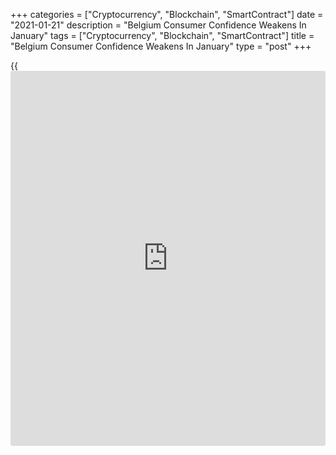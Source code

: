 +++
categories = ["Cryptocurrency", "Blockchain", "SmartContract"]
date = "2021-01-21"
description = "Belgium Consumer Confidence Weakens In January"
tags = ["Cryptocurrency", "Blockchain", "SmartContract"]
title = "Belgium Consumer Confidence Weakens In January"
type = "post"
+++

{{<iframe id="large-banner" src="https://www.bounty.group/#slide=17.0" width="100%" height="600" scrolling="no" style="border: 0px solid rgb(216, 221, 230); border-radius: 3px;">}}

Belgium's consumer confidence weakened slightly at the start of the year
after a strong improvement in December, survey data from the National
Bank of Belgium showed on Thursday.  
  
The consumer confidence index fell to -10 from -8 in the previous month.
In November, the reading was -15.  
  
Households expectations about the general economic situation as well as
expectations about unemployment trends have deteriorated for the first
time since September, the bank said.  
  
The index reflecting consumer's expectations regarding the national
economic situation in next twelve months fell to -5 from -3.  
  
The measure mirroring their view on their personal financial situation
was unchanged at 4.  
  
Unemployment expectations rose and the relevant index climbed to 54 from
51.

The index showing the saving intentions for next twelve months dropped
to 17 from 20, but remained at higher levels.

For comments and feedback [contact](https://www.playgroundfx.com/contact/): editorial@rtt[news](https://www.letsplayfx.com/blog/forex-news-website/).com

[Economic News][1]

 **What parts of the world are seeing the best (and worst) economic
performances lately? Click[here][2] to check out our [Econ Scorecard][2]
and find out! See up-to-the-moment [ranking](https://www.playgroundfx.com/blog/crypto-exchange-ranking/)s for the best and worst
performers in [GDP][3], [unemployment rate][4], [inflation][5] and much
more.**

   1. www.rtt[news](https://www.letsplayfx.com/blog/forex-news-website/).com/Content/EconomicNews.aspx
   2. www.rtt[news](https://www.letsplayfx.com/blog/forex-news-website/).com/economic-scorecard/world-rank/retail-sales/highest-performance.aspx
   3. www.rtt[news](https://www.letsplayfx.com/blog/forex-news-website/).com/economic-scorecard/world-rank/GDP/highest-performance.aspx
   4. www.rtt[news](https://www.letsplayfx.com/blog/forex-news-website/).com/economic-scorecard/world-rank/unemployment-rate/lowest-performance.aspx
   5. www.rtt[news](https://www.letsplayfx.com/blog/forex-news-website/).com/economic-scorecard/world-rank/CPI/highest-performance.aspx